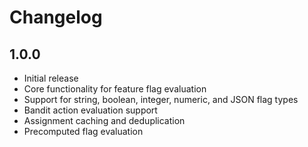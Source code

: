 # Changelog

## 1.0.0

- Initial release
- Core functionality for feature flag evaluation
- Support for string, boolean, integer, numeric, and JSON flag types
- Bandit action evaluation support
- Assignment caching and deduplication
- Precomputed flag evaluation
